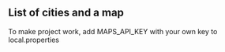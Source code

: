 ## List of cities and a map

To make project work, add MAPS_API_KEY with your own key to local.properties